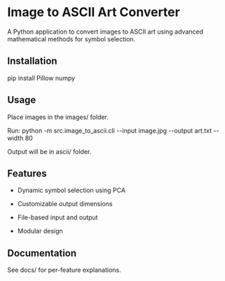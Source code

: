 # Image to ASCII Art Converter

A Python application to convert images to ASCII art using advanced mathematical methods for symbol selection.

## Installation

pip install Pillow numpy

## Usage

Place images in the images/ folder.

Run: python -m src.image_to_ascii.cli --input image.jpg --output art.txt --width 80

Output will be in ascii/ folder.

## Features

- Dynamic symbol selection using PCA

- Customizable output dimensions

- File-based input and output

- Modular design

## Documentation

See docs/ for per-feature explanations.